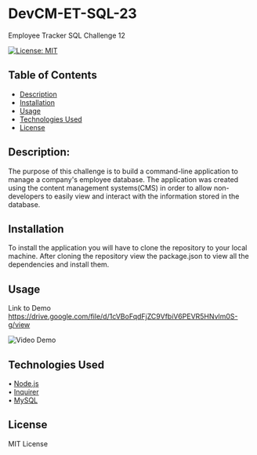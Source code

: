# DevCM-ET-SQL-23
Employee Tracker SQL Challenge 12

[![License: MIT](https://img.shields.io/badge/License-MIT-yellow.svg)](https://opensource.org/licenses/MIT)

  ## Table of Contents
  - [Description](#description)
  - [Installation](#installation)
  - [Usage](#usage)
  - [Technologies Used](#contribution)
  - [License](#license)
  
  ## Description:
  The purpose of this challenge is to build a command-line application to manage a company's employee database. The application was created using the content management systems(CMS) in order to allow non-developers to easily view and interact with the information stored in the database. 

  ## Installation
  To install the application you will have to clone the repository to your local machine. After cloning the repository view the package.json to view all the dependencies and install them. 

  ## Usage
  Link to Demo  
  https://drive.google.com/file/d/1cVBoFqdFjZC9VfbiV6PEVR5HNvlm0S-g/view

  ![Video Demo](./Assets/Untitled_%20Feb%2023%2C%202023%201_53%20PM.gif)

  ## Technologies Used
  &bull; [Node.js](https://nodejs.org/en/) <br>
  &bull; [Inquirer](https://www.npmjs.com/package/inquirer)<br>
  &bull; [MySQL](https://www.mysql.com/)<br>


  ## License
  MIT License
